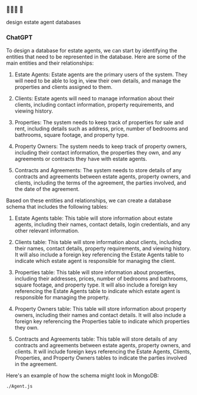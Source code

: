 ### 🙎🏻‍♂️ 💬

design estate agent databases

### ChatGPT

To design a database for estate agents, we can start by identifying the entities that need to be represented in the database. Here are some of the main entities and their relationships:

1. Estate Agents: Estate agents are the primary users of the system. They will need to be able to log in, view their own details, and manage the properties and clients assigned to them.

2. Clients: Estate agents will need to manage information about their clients, including contact information, property requirements, and viewing history.

3. Properties: The system needs to keep track of properties for sale and rent, including details such as address, price, number of bedrooms and bathrooms, square footage, and property type.

4. Property Owners: The system needs to keep track of property owners, including their contact information, the properties they own, and any agreements or contracts they have with estate agents.

5. Contracts and Agreements: The system needs to store details of any contracts and agreements between estate agents, property owners, and clients, including the terms of the agreement, the parties involved, and the date of the agreement.

Based on these entities and relationships, we can create a database schema that includes the following tables:

1. Estate Agents table: This table will store information about estate agents, including their names, contact details, login credentials, and any other relevant information.

2. Clients table: This table will store information about clients, including their names, contact details, property requirements, and viewing history. It will also include a foreign key referencing the Estate Agents table to indicate which estate agent is responsible for managing the client.

3. Properties table: This table will store information about properties, including their addresses, prices, number of bedrooms and bathrooms, square footage, and property type. It will also include a foreign key referencing the Estate Agents table to indicate which estate agent is responsible for managing the property.

4. Property Owners table: This table will store information about property owners, including their names and contact details. It will also include a foreign key referencing the Properties table to indicate which properties they own.

5. Contracts and Agreements table: This table will store details of any contracts and agreements between estate agents, property owners, and clients. It will include foreign keys referencing the Estate Agents, Clients, Properties, and Property Owners tables to indicate the parties involved in the agreement.

Here's an example of how the schema might look in MongoDB:
```
./Agent.js
```